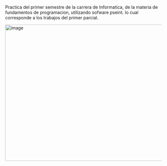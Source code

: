 Practica del primer semestre de la carrera de Informatica, de la materia de fundamentos de programacion, utilizando sofware pseint.
lo cual corresponde a los trabajos del primer parcial.

<img width="800" height="440" alt="image" src="https://github.com/user-attachments/assets/dbac781f-82ea-41ab-9f59-faa11aef7768" />

